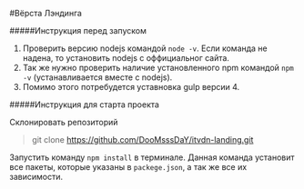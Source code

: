 #Вёрста Лэндинга

#####Инструкция перед запуском

1) Проверить версию nodejs командой `node -v`. Если команда не надена, то установить nodejs с оффициальног сайта.
2) Так же нужно проверить наличие установленного npm командой `npm -v` (устанавливается вместе с nodejs).
3) Помимо этого потребудется уставновка gulp версии 4.

#####Инструкция для старта проекта

Склонировать репозиторий
> git clone https://github.com/DooMsssDaY/itvdn-landing.git

Запустить команду `npm install` в терминале. Данная команда установит все пакеты, которые указаны в `packege.json`,
 а так же все их зависимости.  